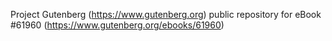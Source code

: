 Project Gutenberg (https://www.gutenberg.org) public repository for eBook #61960 (https://www.gutenberg.org/ebooks/61960)
